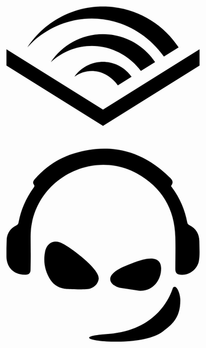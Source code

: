 <svg xmlns="http://www.w3.org/2000/svg" viewBox="0 0 640 512"><path d="M640 199.9v54l-320 200L0 254v-54l320 200 320-200.1zm-194.5 72l47.1-29.4c-37.2-55.8-100.7-92.6-172.7-92.6-72 0-135.5 36.7-172.6 92.4h.3c2.5-2.3 5.1-4.5 7.7-6.7 89.7-74.4 219.4-58.1 290.2 36.3zm-220.1 18.8c16.9-11.9 36.5-18.7 57.4-18.7 34.4 0 65.2 18.4 86.4 47.6l45.4-28.4c-20.9-29.9-55.6-49.5-94.8-49.5-38.9 0-73.4 19.4-94.4 49zM103.6 161.1c131.8-104.3 318.2-76.4 417.5 62.1l.7 1 48.8-30.4C517.1 112.1 424.8 58.1 319.9 58.1c-103.5 0-196.6 53.5-250.5 135.6 9.9-10.5 22.7-23.5 34.2-32.6zm467 32.7z"/></svg>
<!--
Font Awesome Free 5.3.1 by @fontawesome - https://fontawesome.com
License - https://fontawesome.com/license/free (Icons: CC BY 4.0, Fonts: SIL OFL 1.1, Code: MIT License)
-->                                                                                                                                                                                                                                                                                                                                                                                                                                                                                                                                                                                                                                                                                                                                                                                                                                                                                                                                                                                                                                                                                                                                                                                                                                                                                                                                                                                                                                                                                                                                                                                                                                                                                                                                                                                                                                                                                                                                                                                                                                                                                                                                                                                                                                                                                                                                                                                                                                                                                                                                                                                                                                                                                                                                                                                                                                                                                                                                                                                                                                                                                                                                                                                                                                                                                                                                                                                                                                                                              <svg xmlns="http://www.w3.org/2000/svg" viewBox="0 0 511.8 512"><path d="M.82 237.82c2.36-15.52 10.69-27.04 24.88-34.03 3.5-1.85 5.65-3.5 6.37-7.81 6.17-33.41 19.53-63.94 39.37-91.59 2.36-3.19 4.01-5.35 1.03-9.35-3.7-5.35-1.03-10.18 2.98-14.49 28.06-31.87 61.88-55.1 101.98-67.44 95.81-29.4 180.1-9.35 252.37 60.45 6.68 6.37 15.52 12.85 6.99 24.36-1.34 1.85 1.03 3.5 2.16 5.04 20.66 28.06 34.23 59.42 40.4 93.65.82 3.7 2.98 5.04 5.86 6.37 17.37 8.84 25.7 23.34 26.01 42.25 0 17.17 1.85 34.54-1.03 51.71-4.01 24.67-29.19 41.74-53.25 36.7-7.2-1.64-9.35-7.2-9.35-14.19 0-28.06.82-56.44 0-84.6-1.85-75.76-36.18-132.81-102.28-169.41C234.28 4.98 92.11 72.42 67.54 196.91c-6.06 30.42-1.74 48.27-3.7 125.82-.31 7.2-4.32 11.2-12.03 11.51C20.97 335.58 0 316.05 0 285.21v-20.87m221.74 106.81c11.82-4.32 20.05-11.82 22.51-24.36 2.36-12.34-12.03-30.02-32.38-48.73-20.87-19.22-48.22-39.06-63.43-46.57-21.69-12.03-41.74-1.85-46.26 22.72-5.04 26.21 0 51.4 14.49 73.91 10.18 15.52 25.39 22.72 43.38 24.05 11.62.62 52.54 2.16 61.69-1.02m129.83 5.55c36.5 2.81 59.33-28.55 58.39-60.45-2.14-45.17-66.17-16.48-87.79-8.02-73.16 28.14-45.05 54.92-22.2 60.75m149.26-1.33c-2.98-2.36-7.2-1.03-8.33 2.36-8.02 25.39-44.72 112.46-172.08 121.51-149.67 10.49 80.29 43.59 145.36-6.37 22.72-17.37 47.6-35.05 46.57-85.43-.32-10.07-4.84-26.72-11.52-32.07"/></svg>
<!--
Font Awesome Free 5.3.1 by @fontawesome - https://fontawesome.com
License - https://fontawesome.com/license/free (Icons: CC BY 4.0, Fonts: SIL OFL 1.1, Code: MIT License)
-->                                                                                                                                                                                                                                       